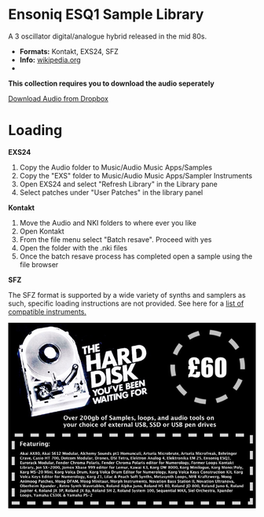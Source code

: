 # Ensoniq ESQ1 Sample Library 

A 3 oscillator digital/analogue hybrid released in the mid 80s.

-   **Formats:** Kontakt, EXS24, SFZ
-    **Info:** [wikipedia.org](https://en.wikipedia.org/wiki/Ensoniq_ESQ-1)
-   
**This collection requires you to download the audio seperately**

[Download Audio from Dropbox](https://www.dropbox.com/sh/0nd1dpcj7o0x76f/AACgrVHBarmiboc1ApP9RdCIa?dl=0)


# Loading

**EXS24**

1. Copy the Audio folder to Music/Audio Music Apps/Samples
2. Copy the "EXS" folder to Music/Audio Music Apps/Sampler Instruments
3. Open EXS24 and select "Refresh Library" in the Library pane
4. Select patches under "User Patches" in the library panel 

**Kontakt**

1. Move the Audio and NKI folders to where ever you like
2. Open Kontakt
3. From the file menu select "Batch resave". Proceed with yes
4. Open the folder with the .nki files 
5. Once the batch resave process has completed open a sample using the file browser

**SFZ**

The SFZ format is supported by a wide variety of synths and samplers as such, specific loading instructions are not provided. See here for a [list of compatible instruments.](https://sfzformat.com/software/players/) 




[
![Sample library disks](https://github.com/publicsamples/Public-Samples/raw/master/images/drives2.jpg?raw=true)
](https://gum.co/modularsamples-drives)
